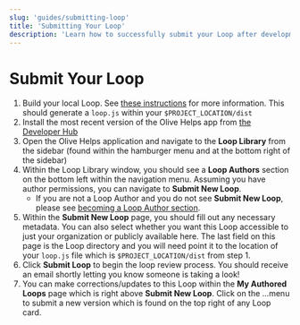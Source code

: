 ```yaml
---
slug: 'guides/submitting-loop'
title: 'Submitting Your Loop'
description: 'Learn how to successfully submit your Loop after development.'
---
```


# Submit Your Loop
1. Build your local Loop. See [these instructions](https://github.com/open-olive/loop-development-kit/tree/main/ldk/javascript#producing-loop-compilations) for more information. This should generate a `loop.js` within your `$PROJECT_LOCATION/dist`
1. Install the most recent version of the Olive Helps app from [the Developer Hub](https://open-olive.github.io/olive-helps/)
1. Open the Olive Helps application and navigate to the **Loop Library** from the sidebar (found within the hamburger menu and at the bottom right of the sidebar)
1. Within the Loop Library window, you should see a **Loop Authors** section on the bottom left within the navigation menu. Assuming you have author permissions, you can navigate to **Submit New Loop**.
    - If you are not a Loop Author and you do not see **Submit New Loop**, please see [becoming a Loop Author section](./getting-started).
1. Within the **Submit New Loop** page, you should fill out any necessary metadata. You can also select whether you want this Loop accessible to just your organization or publicly available here. The last field on this page is the Loop directory and you will need point it to the location of your `loop.js` file which is `$PROJECT_LOCATION/dist` from step 1.
1. Click **Submit Loop** to begin the loop review process. You should receive an email shortly letting you know someone is taking a look!
1. You can make corrections/updates to this Loop within the **My Authored Loops** page which is right above **Submit New Loop**. Click on the …menu to submit a new version which is found on the top right of any Loop card.
